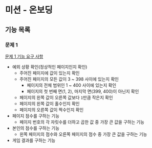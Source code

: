# 미션 - 온보딩

## 기능 목록

### 문제 1

[문제 1 기능 요구 사항](./docs/PROBLEM1.md)

- 예외 상황 확인(정상적인 페이지인지 확인)
    - 주어진 페이지에 값이 있는지 확인
    - 주어진 페이지의 모든 값이 3 ~ 398 사이에 있는지 확인
      - 페이지의 전체 범위인 1 ~ 400 사이에 있는지 확인
      - 페이지의 첫 번째 면(1, 2), 마지막 면(399, 400)이 아닌지 확인
    - 페이지의 왼쪽 값이 오른쪽 값보다 `1`만큼 작은지 확인
    - 페이지의 왼쪽 값이 홀수인지 확인
    - 페이지의 오른쪽 값이 짝수인지 확인
- 페이지 점수를 구하는 기능
  - 페이지 번호의 각 자릿수를 더하고 곱한 값 중 가장 큰 값을 구하는 기능
- 본인의 점수를 구하는 기능
  - 왼쪽 페이지의 점수와 오른쪽 페이지의 점수 중 가장 큰 값을 구하는 기능
- 게임 결과를 구하는 기능